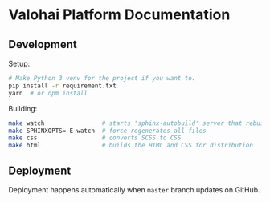 # Valohai Platform Documentation

## Development

Setup:

```bash
# Make Python 3 venv for the project if you want to.
pip install -r requirement.txt
yarn  # or npm install
```

Building:

```bash
make watch                # starts 'sphinx-autobuild' server that rebuilds HTML on change, but doesn't watch CSS
make SPHINXOPTS=-E watch  # force regenerates all files
make css                  # converts SCSS to CSS
make html                 # builds the HTML and CSS for distribution
```

## Deployment

Deployment happens automatically when `master` branch updates on GitHub.
